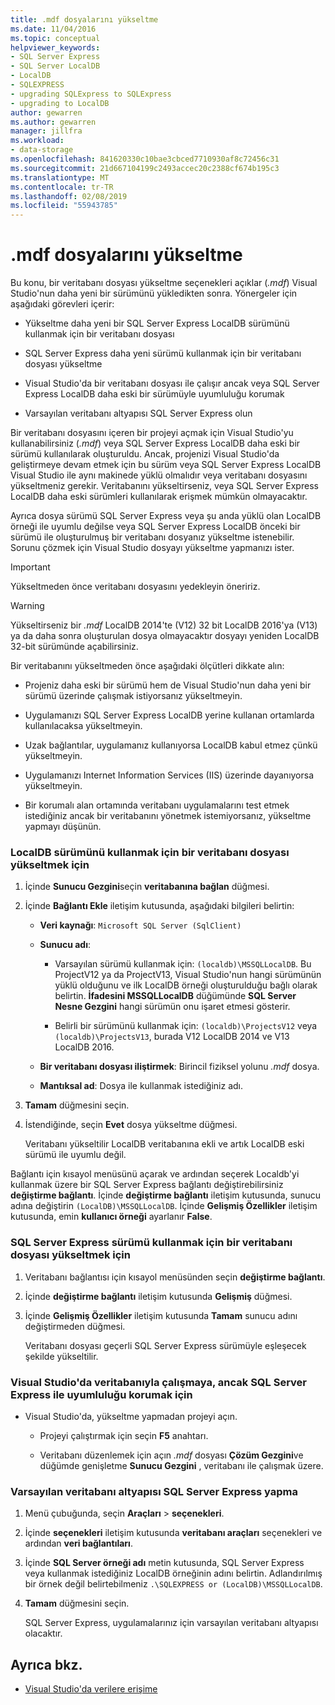 ```yaml
---
title: .mdf dosyalarını yükseltme
ms.date: 11/04/2016
ms.topic: conceptual
helpviewer_keywords:
- SQL Server Express
- SQL Server LocalDB
- LocalDB
- SQLEXPRESS
- upgrading SQLExpress to SQLExpress
- upgrading to LocalDB
author: gewarren
ms.author: gewarren
manager: jillfra
ms.workload:
- data-storage
ms.openlocfilehash: 841620330c10bae3cbced7710930af8c72456c31
ms.sourcegitcommit: 21d667104199c2493accec20c2388cf674b195c3
ms.translationtype: MT
ms.contentlocale: tr-TR
ms.lasthandoff: 02/08/2019
ms.locfileid: "55943785"
---
```

# <a name="upgrade-mdf-files"></a>.mdf dosyalarını yükseltme

Bu konu, bir veritabanı dosyası yükseltme seçenekleri açıklar (*.mdf*) Visual Studio'nun daha yeni bir sürümünü yükledikten sonra. Yönergeler için aşağıdaki görevleri içerir:

- Yükseltme daha yeni bir SQL Server Express LocalDB sürümünü kullanmak için bir veritabanı dosyası

- SQL Server Express daha yeni sürümü kullanmak için bir veritabanı dosyası yükseltme

- Visual Studio'da bir veritabanı dosyası ile çalışır ancak veya SQL Server Express LocalDB daha eski bir sürümüyle uyumluluğu korumak

- Varsayılan veritabanı altyapısı SQL Server Express olun

Bir veritabanı dosyasını içeren bir projeyi açmak için Visual Studio'yu kullanabilirsiniz (*.mdf*) veya SQL Server Express LocalDB daha eski bir sürümü kullanılarak oluşturuldu. Ancak, projenizi Visual Studio'da geliştirmeye devam etmek için bu sürüm veya SQL Server Express LocalDB Visual Studio ile aynı makinede yüklü olmalıdır veya veritabanı dosyasını yükseltmeniz gerekir. Veritabanını yükseltirseniz, veya SQL Server Express LocalDB daha eski sürümleri kullanılarak erişmek mümkün olmayacaktır.

Ayrıca dosya sürümü SQL Server Express veya şu anda yüklü olan LocalDB örneği ile uyumlu değilse veya SQL Server Express LocalDB önceki bir sürümü ile oluşturulmuş bir veritabanı dosyanız yükseltme istenebilir. Sorunu çözmek için Visual Studio dosyayı yükseltme yapmanızı ister.

> [!IMPORTANT]
> Yükseltmeden önce veritabanı dosyasını yedekleyin öneririz.

> [!WARNING]
> Yükseltirseniz bir *.mdf* LocalDB 2014'te (V12) 32 bit LocalDB 2016'ya (V13) ya da daha sonra oluşturulan dosya olmayacaktır dosyayı yeniden LocalDB 32-bit sürümünde açabilirsiniz.

Bir veritabanını yükseltmeden önce aşağıdaki ölçütleri dikkate alın:

-   Projeniz daha eski bir sürümü hem de Visual Studio'nun daha yeni bir sürümü üzerinde çalışmak istiyorsanız yükseltmeyin.

-   Uygulamanızı SQL Server Express LocalDB yerine kullanan ortamlarda kullanılacaksa yükseltmeyin.

-   Uzak bağlantılar, uygulamanız kullanıyorsa LocalDB kabul etmez çünkü yükseltmeyin.

-   Uygulamanızı Internet Information Services (IIS) üzerinde dayanıyorsa yükseltmeyin.

-   Bir korumalı alan ortamında veritabanı uygulamalarını test etmek istediğiniz ancak bir veritabanını yönetmek istemiyorsanız, yükseltme yapmayı düşünün.

### <a name="to-upgrade-a-database-file-to-use-the-localdb-version"></a>LocalDB sürümünü kullanmak için bir veritabanı dosyası yükseltmek için

1.  İçinde **Sunucu Gezgini**seçin **veritabanına bağlan** düğmesi.

2.  İçinde **Bağlantı Ekle** iletişim kutusunda, aşağıdaki bilgileri belirtin:

    -   **Veri kaynağı**: `Microsoft SQL Server (SqlClient)`

    -   **Sunucu adı**:

        -   Varsayılan sürümü kullanmak için: `(localdb)\MSSQLLocalDB`.  Bu ProjectV12 ya da ProjectV13, Visual Studio'nun hangi sürümünün yüklü olduğunu ve ilk LocalDB örneği oluşturulduğu bağlı olarak belirtin. **İfadesini MSSQLLocalDB** düğümünde **SQL Server Nesne Gezgini** hangi sürümün onu işaret etmesi gösterir.

        -   Belirli bir sürümünü kullanmak için: `(localdb)\ProjectsV12` veya `(localdb)\ProjectsV13`, burada V12 LocalDB 2014 ve V13 LocalDB 2016.

    -   **Bir veritabanı dosyası iliştirmek**: Birincil fiziksel yolunu *.mdf* dosya.

    -   **Mantıksal ad**: Dosya ile kullanmak istediğiniz adı.

3.  **Tamam** düğmesini seçin.

4.  İstendiğinde, seçin **Evet** dosya yükseltme düğmesi.

    Veritabanı yükseltilir LocalDB veritabanına ekli ve artık LocalDB eski sürümü ile uyumlu değil.

Bağlantı için kısayol menüsünü açarak ve ardından seçerek Localdb'yi kullanmak üzere bir SQL Server Express bağlantı değiştirebilirsiniz **değiştirme bağlantı**. İçinde **değiştirme bağlantı** iletişim kutusunda, sunucu adına değiştirin `(LocalDB)\MSSQLLocalDB`. İçinde **Gelişmiş Özellikler** iletişim kutusunda, emin **kullanıcı örneği** ayarlanır **False**.

### <a name="to-upgrade-a-database-file-to-use-the-sql-server-express-version"></a>SQL Server Express sürümü kullanmak için bir veritabanı dosyası yükseltmek için

1.  Veritabanı bağlantısı için kısayol menüsünden seçin **değiştirme bağlantı**.

2.  İçinde **değiştirme bağlantı** iletişim kutusunda **Gelişmiş** düğmesi.

3.  İçinde **Gelişmiş Özellikler** iletişim kutusunda **Tamam** sunucu adını değiştirmeden düğmesi.

    Veritabanı dosyası geçerli SQL Server Express sürümüyle eşleşecek şekilde yükseltilir.

### <a name="to-work-with-the-database-in-visual-studio-but-retain-compatibility-with-sql-server-express"></a>Visual Studio'da veritabanıyla çalışmaya, ancak SQL Server Express ile uyumluluğu korumak için

-   Visual Studio'da, yükseltme yapmadan projeyi açın.

    -   Projeyi çalıştırmak için seçin **F5** anahtarı.

    -   Veritabanı düzenlemek için açın *.mdf* dosyası **Çözüm Gezgini**ve düğümde genişletme **Sunucu Gezgini** , veritabanı ile çalışmak üzere.

### <a name="to-make-sql-server-express-the-default-database-engine"></a>Varsayılan veritabanı altyapısı SQL Server Express yapma

1.  Menü çubuğunda, seçin **Araçları** > **seçenekleri**.

2.  İçinde **seçenekleri** iletişim kutusunda **veritabanı araçları** seçenekleri ve ardından **veri bağlantıları**.

3.  İçinde **SQL Server örneği adı** metin kutusunda, SQL Server Express veya kullanmak istediğiniz LocalDB örneğinin adını belirtin. Adlandırılmış bir örnek değil belirtebilmeniz `.\SQLEXPRESS or (LocalDB)\MSSQLLocalDB`.

4.  **Tamam** düğmesini seçin.

    SQL Server Express, uygulamalarınız için varsayılan veritabanı altyapısı olacaktır.

## <a name="see-also"></a>Ayrıca bkz.

- [Visual Studio'da verilere erişime](accessing-data-in-visual-studio.md)